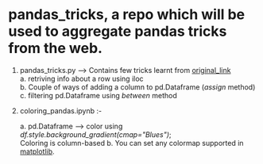 # pandas_tricks, a repo which will be used to aggregate pandas tricks from the web.

1. pandas_tricks.py --> Contains few tricks learnt from [original_link](https://towardsdatascience.com/11-pandas-built-in-functions-you-should-know-1cf1783c2b9) </br>
 a. retriving info about a row using iloc </br>
 b. Couple of ways of adding a column to pd.Dataframe (*assign* method) </br>
 c. filtering pd.Dataframe using *between* method </br>

 1. coloring_pandas.ipynb :- 
    
    a. pd.Dataframe --> color using *df.style.background_gradient(cmap="Blues")*; </br>
                        Coloring is column-based
    b. You can set any colormap supported in [matplotlib](https://matplotlib.org/stable/tutorials/colors/colormaps.html). </br>